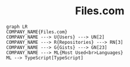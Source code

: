 <h1 align="center">Files.com</h1>

```mermaid
graph LR
COMPANY_NAME{Files.com}
COMPANY_NAME ---> U{Users} ---> UN[2]
COMPANY_NAME ---> R{Repositories} ---> RN[3]
COMPANY_NAME ---> G{Gists} ---> GN[23]
COMPANY_NAME ---> ML{Most Used<br>Languages}
ML --> TypeScript[TypeScript]
```

